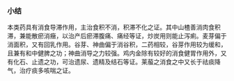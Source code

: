 ### 小结

 本类药具有消食导滞作用，主治食积不消，积滞不化之证。其中山楂善消肉食积滞，兼能散瘀消癥，以治产后瘀滞腹痛、痛经等证，炒炭用则能止泻痢。麦芽偏于消面积，又有回乳作用。谷芽、神曲偏于消谷积，二药相较，谷芽作用较为缓和，且兼有和中健脾之功；神曲消导之力较强。鸡内金除有较好的消食健胃作用外，又有化石、止遗之功，可治遗尿、遗精及结石等证。莱菔之消食之中又长于祛痰降气，治疗痰多咳喘之证。
